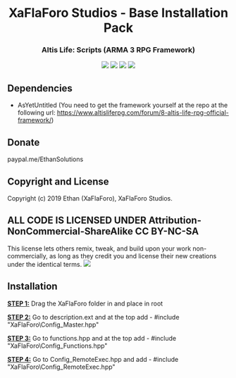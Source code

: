 # <CENTER>XaFlaForo Studios - Base Installation Pack

<h3 align="center">Altis Life: Scripts (ARMA 3 RPG Framework)</h3>

<p align="center">
    <a href="https://discord.gg/4KS232W)"><img src="https://img.shields.io/badge/Discord-Join-blue.svg?longCache=true&style=for-the-badge" /></a>
    <img src="https://img.shields.io/badge/ARMA%203%20Version-1.82-yellowgreen.svg?longCache=true&style=for-the-badge" />
    <img src="https://img.shields.io/badge/ARMA%203%20Branch-Stable-yellow.svg?longCache=true&style=for-the-badge" />
    <img src="https://img.shields.io/badge/Framework%20Version-Beta%20v0.1-red.svg?longCache=true&style=for-the-badge" />
</p>

## Dependencies
- AsYetUntitled (You need to get the framework yourself at the repo at the following url: https://www.altisliferpg.com/forum/8-altis-life-rpg-official-framework/)

## Donate
paypal.me/EthanSolutions

## Copyright and License

Copyright (c) 2019 Ethan (XaFlaForo), XaFlaForo Studios.

## ALL CODE IS LICENSED UNDER Attribution-NonCommercial-ShareAlike CC BY-NC-SA
This license lets others remix, tweak, and build upon your work non-commercially, as long as they credit you and license their new creations under the identical terms.
    <a href="https://creativecommons.org/licenses/by-nc-sa/4.0/)"><img src="https://licensebuttons.net/l/by-nc-sa/3.0/88x31.png" /></a>

## Installation
<b><u>STEP 1:</u></b>
Drag the XaFlaForo folder in and place in root

<b><u>STEP 2:</u></b>
Go to description.ext and at the top add - #include "XaFlaForo\Config_Master.hpp"

<b><u>STEP 3:</u></b>
Go to functions.hpp and at the top add - #include "XaFlaForo\Config_Functions.hpp"

<b><u>STEP 4:</u></b>
Go to Config_RemoteExec.hpp and add - #include "XaFlaForo\Config_RemoteExec.hpp"


